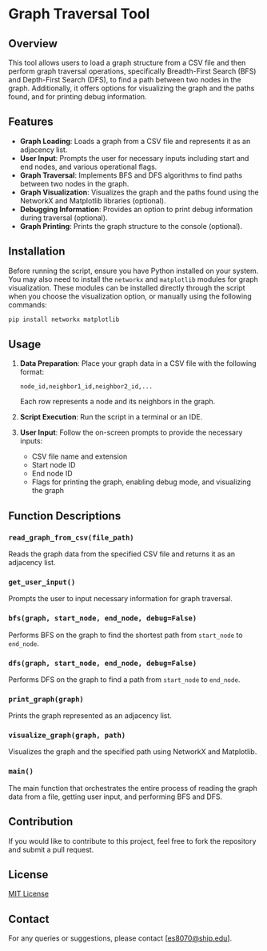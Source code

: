 # Graph Traversal Tool

## Overview

This tool allows users to load a graph structure from a CSV file and then perform graph traversal operations, specifically Breadth-First Search (BFS) and Depth-First Search (DFS), to find a path between two nodes in the graph. Additionally, it offers options for visualizing the graph and the paths found, and for printing debug information.

## Features

- **Graph Loading**: Loads a graph from a CSV file and represents it as an adjacency list.
- **User Input**: Prompts the user for necessary inputs including start and end nodes, and various operational flags.
- **Graph Traversal**: Implements BFS and DFS algorithms to find paths between two nodes in the graph.
- **Graph Visualization**: Visualizes the graph and the paths found using the NetworkX and Matplotlib libraries (optional).
- **Debugging Information**: Provides an option to print debug information during traversal (optional).
- **Graph Printing**: Prints the graph structure to the console (optional).

## Installation

Before running the script, ensure you have Python installed on your system. You may also need to install the `networkx` and `matplotlib` modules for graph visualization. These modules can be installed directly through the script when you choose the visualization option, or manually using the following commands:

```bash
pip install networkx matplotlib
```

## Usage

1. **Data Preparation**: Place your graph data in a CSV file with the following format:
   ```
   node_id,neighbor1_id,neighbor2_id,...
   ```
   Each row represents a node and its neighbors in the graph.
   
2. **Script Execution**: Run the script in a terminal or an IDE.

3. **User Input**: Follow the on-screen prompts to provide the necessary inputs:
   - CSV file name and extension
   - Start node ID
   - End node ID
   - Flags for printing the graph, enabling debug mode, and visualizing the graph

## Function Descriptions

### `read_graph_from_csv(file_path)`
Reads the graph data from the specified CSV file and returns it as an adjacency list.

### `get_user_input()`
Prompts the user to input necessary information for graph traversal.

### `bfs(graph, start_node, end_node, debug=False)`
Performs BFS on the graph to find the shortest path from `start_node` to `end_node`.

### `dfs(graph, start_node, end_node, debug=False)`
Performs DFS on the graph to find a path from `start_node` to `end_node`.

### `print_graph(graph)`
Prints the graph represented as an adjacency list.

### `visualize_graph(graph, path)`
Visualizes the graph and the specified path using NetworkX and Matplotlib.

### `main()`
The main function that orchestrates the entire process of reading the graph data from a file, getting user input, and performing BFS and DFS.

## Contribution

If you would like to contribute to this project, feel free to fork the repository and submit a pull request.

## License

[MIT License](LICENSE)

## Contact

For any queries or suggestions, please contact [es8070@ship.edu].


